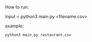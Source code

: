 How to run:

input < python3 main.py <filename.csv>

example: 
    
    python3 main.py restaurant.csv